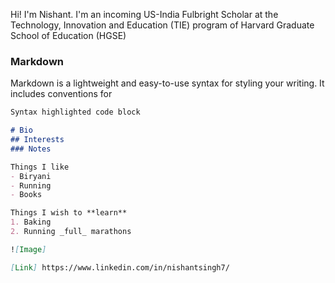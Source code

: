 Hi! I'm Nishant. I'm an incoming US-India Fulbright Scholar at the Technology, Innovation and Education (TIE) program of Harvard Graduate School of Education (HGSE)

### Markdown

Markdown is a lightweight and easy-to-use syntax for styling your writing. It includes conventions for

```markdown
Syntax highlighted code block

# Bio
## Interests
### Notes

Things I like
- Biryani
- Running
- Books

Things I wish to **learn**
1. Baking
2. Running _full_ marathons

![Image]

[Link] https://www.linkedin.com/in/nishantsingh7/

